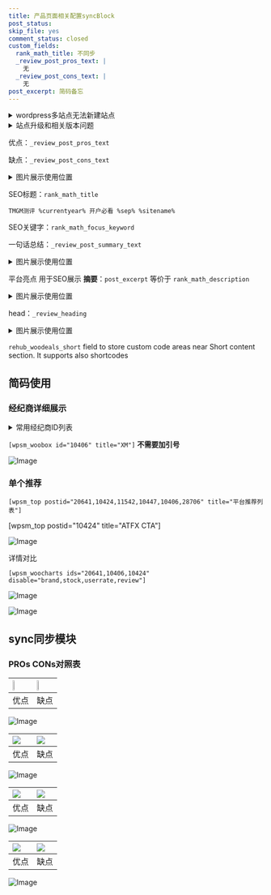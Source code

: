```yaml
---
title: 产品页面相关配置syncBlock
post_status: 
skip_file: yes
comment_status: closed
custom_fields:
  rank_math_title: 不同步
  _review_post_pros_text: |
    无
  _review_post_cons_text: |
    无
post_excerpt: 简码备忘
---
```

<details><summary>wordpress多站点无法新建站点</summary>

<li>和报错需要清理cookies一样的原因</li>
<li>wp-config.php里面<code>define( 'SUBDOMAIN_INSTALL', false );//子域名安装</code></li>
<li>新建子站点是用<code>define( 'SUBDOMAIN_INSTALL', true);//子域名安装</code> 完成以后，改成<code>false</code></li>
</details>

<details><summary>站点升级和相关版本问题</summary>

<p>wordpress：5.9.9
woocommerce：7.5.1
出现问题的地方：主题选项里面>><strong>Product layout >>compact style</strong></p>
<p>如何出现没有用过的字段 导致无法保存。先导出配置 然后进行修改，后面再次恢复即可。</p>
<p>出现部分字段无法显示时，需要返回默认布局后，对产品进行保存就好了。</p>
<p></p>
</details>

优点：`_review_post_pros_text`

缺点：`_review_post_cons_text`

<details><summary>图片展示使用位置</summary>

<img src="https://prod-files-secure.s3.us-west-2.amazonaws.com/39ed1227-6d7d-4570-be36-9ccd4a2c4241/f51d3d83-55d4-4bdf-9604-f37ec77ab556/Untitled.png?X-Amz-Algorithm=AWS4-HMAC-SHA256&X-Amz-Content-Sha256=UNSIGNED-PAYLOAD&X-Amz-Credential=ASIAZI2LB466TICSZA7M%2F20250729%2Fus-west-2%2Fs3%2Faws4_request&X-Amz-Date=20250729T165518Z&X-Amz-Expires=3600&X-Amz-Security-Token=IQoJb3JpZ2luX2VjEID%2F%2F%2F%2F%2F%2F%2F%2F%2F%2FwEaCXVzLXdlc3QtMiJIMEYCIQDS7kieG4hN6DWCSUAXEPoLCw2ulxloynSZ1D%2B5Cw8G5AIhAMPbKtYVQSjscQi2Pst8vPFqApnZiEb%2FZFL0mptqLFreKogECKn%2F%2F%2F%2F%2F%2F%2F%2F%2F%2FwEQABoMNjM3NDIzMTgzODA1Igwi0%2BG44FmWkg6Mxt4q3ANYOFgl9jdw8GuwoKw%2Bv0bdIToK6p6kvDgTZt2HWeOnyjRo43aFeXY9NrGDc5QQftQMpck6eQZD7FmjpPpNA5EhqH2QPsy%2Fok38tcDi%2BqPieqICuHsSH9EY%2BUXcpxxa7yeGroq9rQ%2FhwWPCJxEwm6D5plywUbvVikk8TsKJRn3MhZ4jYknspyViOiD23o96RRZ9QnnHISawDYy05wTpDW491gE9YaLLzYUdBWQCDasNI85FmsH1ZiRBHMex8b44JijcDBoobs5VeUv9CFQ0U5w7wxW6MeMJly8CpaxkcBq15ycQS8SeP3AwVTZ%2Fgb78VwM%2FgGzfZBSEtdk8DZaRRu%2FWLjMfkDEZojr9IexWqgtCRiVVeaOd0e82siIkS51ea6bRlOKEe0rT7pv%2BTrb42EFFnPebB2wtq%2Bs4VuXnoaXAhJFlHZTIxxORgCFAyAAW4H9v2xksmYA142DRsoxY0JnPu1XNc31FgXpxCYqq8kptQlHDT3B2g260h4dHAU%2FJjmlXL5BiEq5sMi9kzbYTppjayryd7gFU0OEC4MMDg7oZNDWHGD%2FLU40Eh1%2BRjbnG3DnffzmQBZ4G48ChH5h3Mt5wFQ%2BZ%2FZeLeC5ftxQITpgLdoITYO4V9Qj7fG5EszDg3KPEBjqkAasZkQ4Q%2FEa%2F4IkbmLaM1TPvHLH7ptcip9s%2BVd3K2NRucyifFEkSGNEswJ9XQBwfE9jFRS2PmfILY7N%2FwpKgV5xvGhFReg3qzFAxfK%2BR2BaLKEmDFd8DntxDNP1pPH%2BQILgHhU9nlylOh8b72fdrnnyS8ulU1q1Kbv%2F26VS2DD2Z9OzL4FnW8xOB9sRN6i55swbTARcNLOL0M%2B3zNt%2FQ7893SMg4&X-Amz-Signature=098db06eeaa293c584df5abe749d164bf14600692b3b196a0f24a1b5385dc64e&X-Amz-SignedHeaders=host&x-amz-checksum-mode=ENABLED&x-id=GetObject" alt="Image">
</details>

SEO标题：`rank_math_title`

`TMGM测评 %currentyear% 开户必看 %sep% %sitename%`

SEO关键字：`rank_math_focus_keyword`

一句话总结：`_review_post_summary_text`

<details><summary>图片展示使用位置</summary>

<img src="https://prod-files-secure.s3.us-west-2.amazonaws.com/39ed1227-6d7d-4570-be36-9ccd4a2c4241/4b96a922-296c-4f4e-8630-d1c870cbce01/Untitled.png?X-Amz-Algorithm=AWS4-HMAC-SHA256&X-Amz-Content-Sha256=UNSIGNED-PAYLOAD&X-Amz-Credential=ASIAZI2LB466SD7DRCUD%2F20250729%2Fus-west-2%2Fs3%2Faws4_request&X-Amz-Date=20250729T165518Z&X-Amz-Expires=3600&X-Amz-Security-Token=IQoJb3JpZ2luX2VjEID%2F%2F%2F%2F%2F%2F%2F%2F%2F%2FwEaCXVzLXdlc3QtMiJGMEQCIBCi7zByDoLxUEcp5%2BMAlOf48TjmBuMpG0qhH3SlK70QAiA%2BxmlazcgQBjmvK3jo5irYrTgROUMk7NFK6Hhern%2BZfSqIBAip%2F%2F%2F%2F%2F%2F%2F%2F%2F%2F8BEAAaDDYzNzQyMzE4MzgwNSIMH2vw0TD3UFCVAtVCKtwDf%2BEVACDUjUYB%2B1txgd0E5YoA7mW0qCTwnHU%2BL5ox35%2BrSwco2uBP%2F%2Fj7gFSWcOeOYDn3J7pHfZmvweyhL9iTIHTqm66iUT6uIsFPHFWiMjle14E3%2FIxKVc4fg%2FKLxumeVZNOh4HnN3jTid66LreJYYq7wh7bGhBBsIUN142bsI4wgQa6WNaqoVdtGgxRcZ7YAv0aG%2Fam0MVVHS5G3WvSlz5xWosYxV4UQ5tq0Ue0WFDJRFr6O%2FXBuPRXSXPKgMiLGTUmvYK9ZRr1ehVmCh3IlK0WeG2Ky5fm6NQv4343sL%2Fhvada%2B8rpMglSbmmu7jNu%2FuxLny9B4HJTe2ntbylzpPSKTl6E%2BAfmKyd2%2FRbF5o2t1o13wbiGCKdDWeZ8TkvZugjXSu5OMR8wlgwHIWxjGUTT3p6iyg6q%2B%2Bed4rs1xQPbH29vMSUQ2%2Fq3Fg0ewb86UVZVrvrj2PIMXIniCG%2FNcnIz0U8M5HibMgyW0jtQoo76fIrZRhe9g68N%2FEf%2B74azbBx%2B5IGAnIUiIKeJQc%2BHmTDKlJC26AYSzhRfm%2BwdPL%2FVvSArG5AsZZtqK%2BN2JwAZvFZDhsfQftx%2FsLzbHTDoeLK69EPgq7kmyTYwScrbXyJl2QTzCnp%2FLvX%2FAfYwnd6jxAY6pgEa2UDjUtN%2FIzIUmKNanug3ml6Wv6idmWMcD82UsbKbBDhIpaMVtL4LiJ8wST3ol%2FzPyZPVdRgG6hDgmx2TLIYgMRtL37ew4LT9%2F5Ky37ytgUtW1bP3n4%2FWtjRqiOLzx%2Fu%2FB7ZIOJk5FkfXEruxruWGZ3F8nE2b9OlT%2FulLNImMVRyn4WRALm%2ButYvDu5d7FpESky9gL2Bomwws7OPqRV91P%2F%2FdkQzk&X-Amz-Signature=2a9bb5d7c61f1d795838ad83060d38358f2123b323f945cf02d779fc85f2e9b2&X-Amz-SignedHeaders=host&x-amz-checksum-mode=ENABLED&x-id=GetObject" alt="Image">
</details>

平台亮点 用于SEO展示 **摘要**：`post_excerpt`  等价于 `rank_math_description`

<details><summary>图片展示使用位置</summary>

<img src="https://prod-files-secure.s3.us-west-2.amazonaws.com/39ed1227-6d7d-4570-be36-9ccd4a2c4241/1ee11f63-b60a-4dfe-a7a7-d58ff23b5d88/Untitled.png?X-Amz-Algorithm=AWS4-HMAC-SHA256&X-Amz-Content-Sha256=UNSIGNED-PAYLOAD&X-Amz-Credential=ASIAZI2LB466Y7ATEP7Y%2F20250729%2Fus-west-2%2Fs3%2Faws4_request&X-Amz-Date=20250729T165518Z&X-Amz-Expires=3600&X-Amz-Security-Token=IQoJb3JpZ2luX2VjEID%2F%2F%2F%2F%2F%2F%2F%2F%2F%2FwEaCXVzLXdlc3QtMiJHMEUCIBUoGPJ8x7rcR7jl3spmBYcx%2ByFEDRhQRC2XF%2B%2FzYssSAiEA3z1rWELS5Vwt7tp5CzrdHZpyDGKRzRWmwAWEhnZwpe8qiAQIqf%2F%2F%2F%2F%2F%2F%2F%2F%2F%2FARAAGgw2Mzc0MjMxODM4MDUiDAbG4GBbPWz9FJnRnSrcAybZHX6C4ah4gHb7Ozyd7FIL3sYU4WZg2VMcZEeADUhxL6celURfSQlFJchortp6p3vqL7IgA4oHqg%2FkzKsJtzrEcPDjUi114SMk9%2BhODHTeD7fP0JLNB0SvOCS%2BRrzLJeP%2BlxQhlLES2ad9I4kiWGFq%2F%2BToS4PmJLpHmsc0OBpxtFI3iCyHH5y32%2BlktFR7vUVz2DtsSRcuGml%2FQokVF97SFOgqkJbHnXRmDDsamH8A%2FrWZiymXJhJmc6qNEegOqRGSh6bss1AuD%2FGpjXIRMpwle6WCyw%2BShoXtIO1%2FGnkiO2wDFhSn1XEuKsqftSC9IFuh8cB5rQydkmWw5SZJ%2BLoDjEDy3nzlSh4V951zHxXWQQdAcO0h2CCrWq0VrkUqE33F1q7hmkPAxUebjtM4pPBjxEFVvY%2Bis9jsnLLR%2BbwxuMkNPsbvOuWdYxqiV%2F7MRJ5oq0u4jj12pWkyx%2BOkMJ%2F1SHRpVYcW968TTjMvmbQdZ9vg1lzkVy8eBl5tGazUs%2BI3tjwZnAHiJIezJ43H3vJDyYaRzI%2BtPB5kWaxTraAjGR5usbeE7jS9PQO2cBJh2t10%2FEkURap9LrZTRW%2FaifrrhrbKiJshmvtIt6m9WSikTyrhV23x1WigIygTMPrco8QGOqUB%2F7g%2BllkEQBSjj8DhrpEr37OQ2Sgk07Up4k22XYd391q%2FfTLSQbCo9QojZbFo%2BTXbP9KdGWl9EdbmPauB%2BDVYZHFBk1kNgj0k%2Bckt6tbMbcnXjIHE%2BwLLpRuY7IoEWVBA5iUF66Apq5ESGrXTSJSkBb6Q1zr6xOwW4ZCeTlW1symsaCsEWWAIRCjRU9KyRwFrOnPrmE0BbSlqiWQkENH0mgxmPrO2&X-Amz-Signature=9e1ccfa8218d5a16d362b743307f720c0b202a892af929153d9e4070efecb226&X-Amz-SignedHeaders=host&x-amz-checksum-mode=ENABLED&x-id=GetObject" alt="Image">
<img src="https://prod-files-secure.s3.us-west-2.amazonaws.com/39ed1227-6d7d-4570-be36-9ccd4a2c4241/ad4118b5-78d8-4fbe-801e-3b29b5d99c01/Untitled.png?X-Amz-Algorithm=AWS4-HMAC-SHA256&X-Amz-Content-Sha256=UNSIGNED-PAYLOAD&X-Amz-Credential=ASIAZI2LB466Y7ATEP7Y%2F20250729%2Fus-west-2%2Fs3%2Faws4_request&X-Amz-Date=20250729T165518Z&X-Amz-Expires=3600&X-Amz-Security-Token=IQoJb3JpZ2luX2VjEID%2F%2F%2F%2F%2F%2F%2F%2F%2F%2FwEaCXVzLXdlc3QtMiJHMEUCIBUoGPJ8x7rcR7jl3spmBYcx%2ByFEDRhQRC2XF%2B%2FzYssSAiEA3z1rWELS5Vwt7tp5CzrdHZpyDGKRzRWmwAWEhnZwpe8qiAQIqf%2F%2F%2F%2F%2F%2F%2F%2F%2F%2FARAAGgw2Mzc0MjMxODM4MDUiDAbG4GBbPWz9FJnRnSrcAybZHX6C4ah4gHb7Ozyd7FIL3sYU4WZg2VMcZEeADUhxL6celURfSQlFJchortp6p3vqL7IgA4oHqg%2FkzKsJtzrEcPDjUi114SMk9%2BhODHTeD7fP0JLNB0SvOCS%2BRrzLJeP%2BlxQhlLES2ad9I4kiWGFq%2F%2BToS4PmJLpHmsc0OBpxtFI3iCyHH5y32%2BlktFR7vUVz2DtsSRcuGml%2FQokVF97SFOgqkJbHnXRmDDsamH8A%2FrWZiymXJhJmc6qNEegOqRGSh6bss1AuD%2FGpjXIRMpwle6WCyw%2BShoXtIO1%2FGnkiO2wDFhSn1XEuKsqftSC9IFuh8cB5rQydkmWw5SZJ%2BLoDjEDy3nzlSh4V951zHxXWQQdAcO0h2CCrWq0VrkUqE33F1q7hmkPAxUebjtM4pPBjxEFVvY%2Bis9jsnLLR%2BbwxuMkNPsbvOuWdYxqiV%2F7MRJ5oq0u4jj12pWkyx%2BOkMJ%2F1SHRpVYcW968TTjMvmbQdZ9vg1lzkVy8eBl5tGazUs%2BI3tjwZnAHiJIezJ43H3vJDyYaRzI%2BtPB5kWaxTraAjGR5usbeE7jS9PQO2cBJh2t10%2FEkURap9LrZTRW%2FaifrrhrbKiJshmvtIt6m9WSikTyrhV23x1WigIygTMPrco8QGOqUB%2F7g%2BllkEQBSjj8DhrpEr37OQ2Sgk07Up4k22XYd391q%2FfTLSQbCo9QojZbFo%2BTXbP9KdGWl9EdbmPauB%2BDVYZHFBk1kNgj0k%2Bckt6tbMbcnXjIHE%2BwLLpRuY7IoEWVBA5iUF66Apq5ESGrXTSJSkBb6Q1zr6xOwW4ZCeTlW1symsaCsEWWAIRCjRU9KyRwFrOnPrmE0BbSlqiWQkENH0mgxmPrO2&X-Amz-Signature=06142c02d2cfde2dce7721ba4c48e1dff31cc4692addfc09bf19e8c621326856&X-Amz-SignedHeaders=host&x-amz-checksum-mode=ENABLED&x-id=GetObject" alt="Image">
<img src="https://prod-files-secure.s3.us-west-2.amazonaws.com/39ed1227-6d7d-4570-be36-9ccd4a2c4241/a38cf7c9-a79c-4b64-9e94-13589fe0758b/Untitled.png?X-Amz-Algorithm=AWS4-HMAC-SHA256&X-Amz-Content-Sha256=UNSIGNED-PAYLOAD&X-Amz-Credential=ASIAZI2LB466Y7ATEP7Y%2F20250729%2Fus-west-2%2Fs3%2Faws4_request&X-Amz-Date=20250729T165518Z&X-Amz-Expires=3600&X-Amz-Security-Token=IQoJb3JpZ2luX2VjEID%2F%2F%2F%2F%2F%2F%2F%2F%2F%2FwEaCXVzLXdlc3QtMiJHMEUCIBUoGPJ8x7rcR7jl3spmBYcx%2ByFEDRhQRC2XF%2B%2FzYssSAiEA3z1rWELS5Vwt7tp5CzrdHZpyDGKRzRWmwAWEhnZwpe8qiAQIqf%2F%2F%2F%2F%2F%2F%2F%2F%2F%2FARAAGgw2Mzc0MjMxODM4MDUiDAbG4GBbPWz9FJnRnSrcAybZHX6C4ah4gHb7Ozyd7FIL3sYU4WZg2VMcZEeADUhxL6celURfSQlFJchortp6p3vqL7IgA4oHqg%2FkzKsJtzrEcPDjUi114SMk9%2BhODHTeD7fP0JLNB0SvOCS%2BRrzLJeP%2BlxQhlLES2ad9I4kiWGFq%2F%2BToS4PmJLpHmsc0OBpxtFI3iCyHH5y32%2BlktFR7vUVz2DtsSRcuGml%2FQokVF97SFOgqkJbHnXRmDDsamH8A%2FrWZiymXJhJmc6qNEegOqRGSh6bss1AuD%2FGpjXIRMpwle6WCyw%2BShoXtIO1%2FGnkiO2wDFhSn1XEuKsqftSC9IFuh8cB5rQydkmWw5SZJ%2BLoDjEDy3nzlSh4V951zHxXWQQdAcO0h2CCrWq0VrkUqE33F1q7hmkPAxUebjtM4pPBjxEFVvY%2Bis9jsnLLR%2BbwxuMkNPsbvOuWdYxqiV%2F7MRJ5oq0u4jj12pWkyx%2BOkMJ%2F1SHRpVYcW968TTjMvmbQdZ9vg1lzkVy8eBl5tGazUs%2BI3tjwZnAHiJIezJ43H3vJDyYaRzI%2BtPB5kWaxTraAjGR5usbeE7jS9PQO2cBJh2t10%2FEkURap9LrZTRW%2FaifrrhrbKiJshmvtIt6m9WSikTyrhV23x1WigIygTMPrco8QGOqUB%2F7g%2BllkEQBSjj8DhrpEr37OQ2Sgk07Up4k22XYd391q%2FfTLSQbCo9QojZbFo%2BTXbP9KdGWl9EdbmPauB%2BDVYZHFBk1kNgj0k%2Bckt6tbMbcnXjIHE%2BwLLpRuY7IoEWVBA5iUF66Apq5ESGrXTSJSkBb6Q1zr6xOwW4ZCeTlW1symsaCsEWWAIRCjRU9KyRwFrOnPrmE0BbSlqiWQkENH0mgxmPrO2&X-Amz-Signature=9c484a7f7bde3215938540c91d14762af93163aef0f3479ac2063af43b052717&X-Amz-SignedHeaders=host&x-amz-checksum-mode=ENABLED&x-id=GetObject" alt="Image">
<img src="https://prod-files-secure.s3.us-west-2.amazonaws.com/39ed1227-6d7d-4570-be36-9ccd4a2c4241/7da6fc1e-d2ac-42ae-8c75-cb5749aa18f6/Untitled.png?X-Amz-Algorithm=AWS4-HMAC-SHA256&X-Amz-Content-Sha256=UNSIGNED-PAYLOAD&X-Amz-Credential=ASIAZI2LB466Y7ATEP7Y%2F20250729%2Fus-west-2%2Fs3%2Faws4_request&X-Amz-Date=20250729T165518Z&X-Amz-Expires=3600&X-Amz-Security-Token=IQoJb3JpZ2luX2VjEID%2F%2F%2F%2F%2F%2F%2F%2F%2F%2FwEaCXVzLXdlc3QtMiJHMEUCIBUoGPJ8x7rcR7jl3spmBYcx%2ByFEDRhQRC2XF%2B%2FzYssSAiEA3z1rWELS5Vwt7tp5CzrdHZpyDGKRzRWmwAWEhnZwpe8qiAQIqf%2F%2F%2F%2F%2F%2F%2F%2F%2F%2FARAAGgw2Mzc0MjMxODM4MDUiDAbG4GBbPWz9FJnRnSrcAybZHX6C4ah4gHb7Ozyd7FIL3sYU4WZg2VMcZEeADUhxL6celURfSQlFJchortp6p3vqL7IgA4oHqg%2FkzKsJtzrEcPDjUi114SMk9%2BhODHTeD7fP0JLNB0SvOCS%2BRrzLJeP%2BlxQhlLES2ad9I4kiWGFq%2F%2BToS4PmJLpHmsc0OBpxtFI3iCyHH5y32%2BlktFR7vUVz2DtsSRcuGml%2FQokVF97SFOgqkJbHnXRmDDsamH8A%2FrWZiymXJhJmc6qNEegOqRGSh6bss1AuD%2FGpjXIRMpwle6WCyw%2BShoXtIO1%2FGnkiO2wDFhSn1XEuKsqftSC9IFuh8cB5rQydkmWw5SZJ%2BLoDjEDy3nzlSh4V951zHxXWQQdAcO0h2CCrWq0VrkUqE33F1q7hmkPAxUebjtM4pPBjxEFVvY%2Bis9jsnLLR%2BbwxuMkNPsbvOuWdYxqiV%2F7MRJ5oq0u4jj12pWkyx%2BOkMJ%2F1SHRpVYcW968TTjMvmbQdZ9vg1lzkVy8eBl5tGazUs%2BI3tjwZnAHiJIezJ43H3vJDyYaRzI%2BtPB5kWaxTraAjGR5usbeE7jS9PQO2cBJh2t10%2FEkURap9LrZTRW%2FaifrrhrbKiJshmvtIt6m9WSikTyrhV23x1WigIygTMPrco8QGOqUB%2F7g%2BllkEQBSjj8DhrpEr37OQ2Sgk07Up4k22XYd391q%2FfTLSQbCo9QojZbFo%2BTXbP9KdGWl9EdbmPauB%2BDVYZHFBk1kNgj0k%2Bckt6tbMbcnXjIHE%2BwLLpRuY7IoEWVBA5iUF66Apq5ESGrXTSJSkBb6Q1zr6xOwW4ZCeTlW1symsaCsEWWAIRCjRU9KyRwFrOnPrmE0BbSlqiWQkENH0mgxmPrO2&X-Amz-Signature=3efa4fe0d26d9184c72400bb81bce6351f086a82d8f71803aae318ab896c3510&X-Amz-SignedHeaders=host&x-amz-checksum-mode=ENABLED&x-id=GetObject" alt="Image">
<img src="https://prod-files-secure.s3.us-west-2.amazonaws.com/39ed1227-6d7d-4570-be36-9ccd4a2c4241/7e97f40a-eaee-47f5-b2f9-475f96808fa7/Untitled.png?X-Amz-Algorithm=AWS4-HMAC-SHA256&X-Amz-Content-Sha256=UNSIGNED-PAYLOAD&X-Amz-Credential=ASIAZI2LB466Y7ATEP7Y%2F20250729%2Fus-west-2%2Fs3%2Faws4_request&X-Amz-Date=20250729T165518Z&X-Amz-Expires=3600&X-Amz-Security-Token=IQoJb3JpZ2luX2VjEID%2F%2F%2F%2F%2F%2F%2F%2F%2F%2FwEaCXVzLXdlc3QtMiJHMEUCIBUoGPJ8x7rcR7jl3spmBYcx%2ByFEDRhQRC2XF%2B%2FzYssSAiEA3z1rWELS5Vwt7tp5CzrdHZpyDGKRzRWmwAWEhnZwpe8qiAQIqf%2F%2F%2F%2F%2F%2F%2F%2F%2F%2FARAAGgw2Mzc0MjMxODM4MDUiDAbG4GBbPWz9FJnRnSrcAybZHX6C4ah4gHb7Ozyd7FIL3sYU4WZg2VMcZEeADUhxL6celURfSQlFJchortp6p3vqL7IgA4oHqg%2FkzKsJtzrEcPDjUi114SMk9%2BhODHTeD7fP0JLNB0SvOCS%2BRrzLJeP%2BlxQhlLES2ad9I4kiWGFq%2F%2BToS4PmJLpHmsc0OBpxtFI3iCyHH5y32%2BlktFR7vUVz2DtsSRcuGml%2FQokVF97SFOgqkJbHnXRmDDsamH8A%2FrWZiymXJhJmc6qNEegOqRGSh6bss1AuD%2FGpjXIRMpwle6WCyw%2BShoXtIO1%2FGnkiO2wDFhSn1XEuKsqftSC9IFuh8cB5rQydkmWw5SZJ%2BLoDjEDy3nzlSh4V951zHxXWQQdAcO0h2CCrWq0VrkUqE33F1q7hmkPAxUebjtM4pPBjxEFVvY%2Bis9jsnLLR%2BbwxuMkNPsbvOuWdYxqiV%2F7MRJ5oq0u4jj12pWkyx%2BOkMJ%2F1SHRpVYcW968TTjMvmbQdZ9vg1lzkVy8eBl5tGazUs%2BI3tjwZnAHiJIezJ43H3vJDyYaRzI%2BtPB5kWaxTraAjGR5usbeE7jS9PQO2cBJh2t10%2FEkURap9LrZTRW%2FaifrrhrbKiJshmvtIt6m9WSikTyrhV23x1WigIygTMPrco8QGOqUB%2F7g%2BllkEQBSjj8DhrpEr37OQ2Sgk07Up4k22XYd391q%2FfTLSQbCo9QojZbFo%2BTXbP9KdGWl9EdbmPauB%2BDVYZHFBk1kNgj0k%2Bckt6tbMbcnXjIHE%2BwLLpRuY7IoEWVBA5iUF66Apq5ESGrXTSJSkBb6Q1zr6xOwW4ZCeTlW1symsaCsEWWAIRCjRU9KyRwFrOnPrmE0BbSlqiWQkENH0mgxmPrO2&X-Amz-Signature=2308e2e84f19994b1bd2e75997068b0d66b7e938092e502104903edb444e99c5&X-Amz-SignedHeaders=host&x-amz-checksum-mode=ENABLED&x-id=GetObject" alt="Image">
</details>

head：`_review_heading`

<details><summary>图片展示使用位置</summary>

<img src="https://prod-files-secure.s3.us-west-2.amazonaws.com/39ed1227-6d7d-4570-be36-9ccd4a2c4241/3a4650ad-9887-415c-889a-edd51fa54f27/Untitled.png?X-Amz-Algorithm=AWS4-HMAC-SHA256&X-Amz-Content-Sha256=UNSIGNED-PAYLOAD&X-Amz-Credential=ASIAZI2LB466RK43EK5R%2F20250729%2Fus-west-2%2Fs3%2Faws4_request&X-Amz-Date=20250729T165519Z&X-Amz-Expires=3600&X-Amz-Security-Token=IQoJb3JpZ2luX2VjEID%2F%2F%2F%2F%2F%2F%2F%2F%2F%2FwEaCXVzLXdlc3QtMiJHMEUCIQDkUkawKjFTWdmAswO3Weum47I4nbDrYRmWuH0jEeSb2gIgZwijOAlW3aLWQFjDvTASb6h%2FaDBvXlCBKjYZrpyBBswqiAQIqf%2F%2F%2F%2F%2F%2F%2F%2F%2F%2FARAAGgw2Mzc0MjMxODM4MDUiDKro5FJxjZN%2FlkdS4ircAyO7%2BXuqMHkjHpP4w2V3tiSkR%2FNndKjCGBFcq6UN%2BvB58diL0IQJF3zhXyIS46KA10VX9t9FKcpKHOOEVbufVAs%2B8iCg3Dcvvar8ezV2eErv1dw55WPCcMsCXHrt2qudYPzIuJesyqj7Wa6hC7DMdRq4A%2BWhW%2B7jMrGjoYUVW3wXaZUo%2Fqc2EL5nKRtePJH1U77T2zUqBDjl2hdKHmE7TG7VBo%2BuEYEPoZNxblnsJj34NiuJBuZtNtsAvJqZMwHFhXs0q54gfIjoV3glDSOoo02qOYLfqQ86T6h4DTzeXOB9jvMYR9HgqpGwshV3gqg27LD4%2BmRY4rHQOjpeHA4qcQKgVoMNHlr4TfSHqJlfnmMQlySuesNsyjAeCp0jCU8JIpftce9nbXwDIQ7OeWRwJa4mrDWqNBJQLlQ8akvO3TMufvxPnn0v5%2FnIQiUnrrOO3QjR7WxkhCWCCGAO%2B9vNIPz6yv%2FF%2F2oCg0AoFYeBY3aBC1FPBP8l19vt46IOwszp7akXm%2Fh%2F62NceAQ5l9HzLis%2FBy%2Fla%2Fxb7Fzpg6Rl3%2B4ZI4uD87r%2F6hkK6vutx8rqbPLjpUGJfFJFP9xG3NDMLAOFu7Tp%2F1el1GqH9tk8rOJUAxcJBYSmQqkB4iTFMIHeo8QGOqUB%2BBj6CyHAVI3Zl%2F6r%2FyqDxU2USgDF%2FB4oeI%2BXhsSMTnvYV%2FS1VBYG95mFHVvclZaiB3%2FOY6wq0d%2BbnkvP51EONF4zPmbArqHMKJlZVi8eMVpfBIzobzN1KoGKB9b8a5aBkixcL4UbJoZNp%2BsAhH%2Fl%2FfPJnvmGB1wkzVVuaz5BX2EdVwgzB9KA1mdQqhPFmqACwPR30PWOKcYTcvQ%2FsCDtd5FjbRN%2F&X-Amz-Signature=fcf142ca0411d03fb1e645010fb7f9a485bd8f0a066a14b5c39c9aead84f0fa2&X-Amz-SignedHeaders=host&x-amz-checksum-mode=ENABLED&x-id=GetObject" alt="Image">
</details>

`rehub_woodeals_short`	field to store custom code areas near Short content section. It supports also shortcodes



## 简码使用

### 经纪商详细展示

<details><summary>常用经纪商ID列表</summary>

<pre><code class="php">嘉盛 ===> 20641  [wpsm_woobox id="20641" title="嘉盛"]
易信easymarkets ===> 11542  [wpsm_woobox id="11542" title="易信easymarkets"]
ATFX外汇 ===> 10424  [wpsm_woobox id="10424" title="ATFX"]
XM ===> 10406  [wpsm_woobox id="10406" title="XM"]
TMGM ===> 29622  [wpsm_woobox id="29622" title="TMGM"]
HYCM ===> 10447  [wpsm_woobox id="10447" title="HYCM"]
fpmarkets澳福外汇 ===> 20639  [wpsm_woobox id="20639" title="fpmarkets澳福外汇"]</code></pre>
</details>

`[wpsm_woobox id="10406" title="XM"]` **不需要加引号**

![Image](https://prod-files-secure.s3.us-west-2.amazonaws.com/39ed1227-6d7d-4570-be36-9ccd4a2c4241/4f898f9d-0fa7-4e43-acd3-ac6bc7be575a/Untitled.png?X-Amz-Algorithm=AWS4-HMAC-SHA256&X-Amz-Content-Sha256=UNSIGNED-PAYLOAD&X-Amz-Credential=ASIAZI2LB466VNVWPUBE%2F20250729%2Fus-west-2%2Fs3%2Faws4_request&X-Amz-Date=20250729T165516Z&X-Amz-Expires=3600&X-Amz-Security-Token=IQoJb3JpZ2luX2VjEID%2F%2F%2F%2F%2F%2F%2F%2F%2F%2FwEaCXVzLXdlc3QtMiJIMEYCIQCAU0Pk5fHdDcAhss%2FMwhFiI%2BJDppCmGvil%2F5AsrJkMRAIhAOVQyB19VmYUEhK36dB%2FF3YpZlvQEOw63XGH6yLCkUHxKogECKn%2F%2F%2F%2F%2F%2F%2F%2F%2F%2FwEQABoMNjM3NDIzMTgzODA1IgylapjQHHa%2B9Kd0IsEq3AOrc1%2BFH6Oix0R6FIfQsTOy7DqRRDHySNCS0NUR84jCOPNu7azyT5QbTMIW4iZDTpjJB0QtPt2C8aiX3chO%2Fno2sdGjWJgX%2BfztJMvZQGqvnnEUf6vRstQ6%2FsZWUo%2FSMhbFZbDu47LnRKB8n%2BuvbtTpeiTld0Osb40ULG1egU1bMzhwerI4enjIaJYB0oYDLvx2PrMAqIyGbzfiDeJVzbRjbYu9xHEWH%2FfU2TuykJULGffh0%2Fusr%2BHNVl3CIvxzTrQiJ7guuyVIB%2B%2BTBshvjVnMv1wILy6gdoqKKAgtLls%2B7HwRsOKBLA2%2FmdK%2B4nAgjWlqwu7bimtYZeVCNibjCNGS%2FlMUjqOlnB5QBgnmQdGApflOk4fnouQ%2BdFfefVJmmu%2BjSfIH08yXjxVHvi6NsyRYSWJlPurs5prVCsO%2F3IIWQOJaK4Tt5t7dO34n4OXX1O5vlVrtzZaWb1g0tcp6dp7Iy2iqY921q17v78k9FMYT8J%2B1TySRk47qPh4spuvAN9sJh2XMWMTkvZzpWHTkPbKjZZvrnGGZker9j%2F7qB6o73b9AZN%2FIx40X2iIlkAXnYR%2BSv9nTNwK%2Bx2NxTKAov3I6SjulKfT791yoAVvMDfRYRdavHC14%2Bmy770Sl6TDS3aPEBjqkAVYBv9s%2F7m9f%2B16rA1lqUUdzwIIpdwBsp27Fy0LWUZt2YBDS3oOLZNWQbrL3KEjgKtKMZ74ewID1%2BQL%2F4RiKbltmZuVEUT7fhmvW5L1LDA5j9qZ8N%2Bf0YdKmOygk5FFzcMo5aU4JSdHm3LF%2FuraibWvMkH5zDpzLHHkhX9FgIQy2XK0WB3Xt%2B19IPEhVXB11rN0RZAFAM%2FLSiV1mlBBKhBISnTH6&X-Amz-Signature=297e34f3a3eabcf1262442df1054f125dbd55b6de3c6480262b9c426da6415d8&X-Amz-SignedHeaders=host&x-amz-checksum-mode=ENABLED&x-id=GetObject)

### 单个推荐
`[wpsm_top postid="20641,10424,11542,10447,10406,28706" title="平台推荐列表"]`

[wpsm_top postid="10424" title="ATFX CTA"]

![Image](https://prod-files-secure.s3.us-west-2.amazonaws.com/39ed1227-6d7d-4570-be36-9ccd4a2c4241/5ac620dc-51a8-48b6-b55d-91f47299193c/Untitled.png?X-Amz-Algorithm=AWS4-HMAC-SHA256&X-Amz-Content-Sha256=UNSIGNED-PAYLOAD&X-Amz-Credential=ASIAZI2LB466VNVWPUBE%2F20250729%2Fus-west-2%2Fs3%2Faws4_request&X-Amz-Date=20250729T165516Z&X-Amz-Expires=3600&X-Amz-Security-Token=IQoJb3JpZ2luX2VjEID%2F%2F%2F%2F%2F%2F%2F%2F%2F%2FwEaCXVzLXdlc3QtMiJIMEYCIQCAU0Pk5fHdDcAhss%2FMwhFiI%2BJDppCmGvil%2F5AsrJkMRAIhAOVQyB19VmYUEhK36dB%2FF3YpZlvQEOw63XGH6yLCkUHxKogECKn%2F%2F%2F%2F%2F%2F%2F%2F%2F%2FwEQABoMNjM3NDIzMTgzODA1IgylapjQHHa%2B9Kd0IsEq3AOrc1%2BFH6Oix0R6FIfQsTOy7DqRRDHySNCS0NUR84jCOPNu7azyT5QbTMIW4iZDTpjJB0QtPt2C8aiX3chO%2Fno2sdGjWJgX%2BfztJMvZQGqvnnEUf6vRstQ6%2FsZWUo%2FSMhbFZbDu47LnRKB8n%2BuvbtTpeiTld0Osb40ULG1egU1bMzhwerI4enjIaJYB0oYDLvx2PrMAqIyGbzfiDeJVzbRjbYu9xHEWH%2FfU2TuykJULGffh0%2Fusr%2BHNVl3CIvxzTrQiJ7guuyVIB%2B%2BTBshvjVnMv1wILy6gdoqKKAgtLls%2B7HwRsOKBLA2%2FmdK%2B4nAgjWlqwu7bimtYZeVCNibjCNGS%2FlMUjqOlnB5QBgnmQdGApflOk4fnouQ%2BdFfefVJmmu%2BjSfIH08yXjxVHvi6NsyRYSWJlPurs5prVCsO%2F3IIWQOJaK4Tt5t7dO34n4OXX1O5vlVrtzZaWb1g0tcp6dp7Iy2iqY921q17v78k9FMYT8J%2B1TySRk47qPh4spuvAN9sJh2XMWMTkvZzpWHTkPbKjZZvrnGGZker9j%2F7qB6o73b9AZN%2FIx40X2iIlkAXnYR%2BSv9nTNwK%2Bx2NxTKAov3I6SjulKfT791yoAVvMDfRYRdavHC14%2Bmy770Sl6TDS3aPEBjqkAVYBv9s%2F7m9f%2B16rA1lqUUdzwIIpdwBsp27Fy0LWUZt2YBDS3oOLZNWQbrL3KEjgKtKMZ74ewID1%2BQL%2F4RiKbltmZuVEUT7fhmvW5L1LDA5j9qZ8N%2Bf0YdKmOygk5FFzcMo5aU4JSdHm3LF%2FuraibWvMkH5zDpzLHHkhX9FgIQy2XK0WB3Xt%2B19IPEhVXB11rN0RZAFAM%2FLSiV1mlBBKhBISnTH6&X-Amz-Signature=067255cc1b05da847036ffb4e80e0ec8a4d78bd43975be62fe70c60c30af2f52&X-Amz-SignedHeaders=host&x-amz-checksum-mode=ENABLED&x-id=GetObject)

详情对比

`[wpsm_woocharts ids="20641,10406,10424" disable="brand,stock,userrate,review"]`

![Image](https://prod-files-secure.s3.us-west-2.amazonaws.com/39ed1227-6d7d-4570-be36-9ccd4a2c4241/bf3ba45f-b9f3-4295-8aef-b4a495fd25f4/Untitled.png?X-Amz-Algorithm=AWS4-HMAC-SHA256&X-Amz-Content-Sha256=UNSIGNED-PAYLOAD&X-Amz-Credential=ASIAZI2LB466VNVWPUBE%2F20250729%2Fus-west-2%2Fs3%2Faws4_request&X-Amz-Date=20250729T165516Z&X-Amz-Expires=3600&X-Amz-Security-Token=IQoJb3JpZ2luX2VjEID%2F%2F%2F%2F%2F%2F%2F%2F%2F%2FwEaCXVzLXdlc3QtMiJIMEYCIQCAU0Pk5fHdDcAhss%2FMwhFiI%2BJDppCmGvil%2F5AsrJkMRAIhAOVQyB19VmYUEhK36dB%2FF3YpZlvQEOw63XGH6yLCkUHxKogECKn%2F%2F%2F%2F%2F%2F%2F%2F%2F%2FwEQABoMNjM3NDIzMTgzODA1IgylapjQHHa%2B9Kd0IsEq3AOrc1%2BFH6Oix0R6FIfQsTOy7DqRRDHySNCS0NUR84jCOPNu7azyT5QbTMIW4iZDTpjJB0QtPt2C8aiX3chO%2Fno2sdGjWJgX%2BfztJMvZQGqvnnEUf6vRstQ6%2FsZWUo%2FSMhbFZbDu47LnRKB8n%2BuvbtTpeiTld0Osb40ULG1egU1bMzhwerI4enjIaJYB0oYDLvx2PrMAqIyGbzfiDeJVzbRjbYu9xHEWH%2FfU2TuykJULGffh0%2Fusr%2BHNVl3CIvxzTrQiJ7guuyVIB%2B%2BTBshvjVnMv1wILy6gdoqKKAgtLls%2B7HwRsOKBLA2%2FmdK%2B4nAgjWlqwu7bimtYZeVCNibjCNGS%2FlMUjqOlnB5QBgnmQdGApflOk4fnouQ%2BdFfefVJmmu%2BjSfIH08yXjxVHvi6NsyRYSWJlPurs5prVCsO%2F3IIWQOJaK4Tt5t7dO34n4OXX1O5vlVrtzZaWb1g0tcp6dp7Iy2iqY921q17v78k9FMYT8J%2B1TySRk47qPh4spuvAN9sJh2XMWMTkvZzpWHTkPbKjZZvrnGGZker9j%2F7qB6o73b9AZN%2FIx40X2iIlkAXnYR%2BSv9nTNwK%2Bx2NxTKAov3I6SjulKfT791yoAVvMDfRYRdavHC14%2Bmy770Sl6TDS3aPEBjqkAVYBv9s%2F7m9f%2B16rA1lqUUdzwIIpdwBsp27Fy0LWUZt2YBDS3oOLZNWQbrL3KEjgKtKMZ74ewID1%2BQL%2F4RiKbltmZuVEUT7fhmvW5L1LDA5j9qZ8N%2Bf0YdKmOygk5FFzcMo5aU4JSdHm3LF%2FuraibWvMkH5zDpzLHHkhX9FgIQy2XK0WB3Xt%2B19IPEhVXB11rN0RZAFAM%2FLSiV1mlBBKhBISnTH6&X-Amz-Signature=7d4cfd4b3527c78332ee03609aeeb42ec5861b4ef81db8e76021ff85b04d947b&X-Amz-SignedHeaders=host&x-amz-checksum-mode=ENABLED&x-id=GetObject)

![Image](https://prod-files-secure.s3.us-west-2.amazonaws.com/39ed1227-6d7d-4570-be36-9ccd4a2c4241/30bc56ef-f383-4b48-9768-2ebc9e436ec0/Untitled.png?X-Amz-Algorithm=AWS4-HMAC-SHA256&X-Amz-Content-Sha256=UNSIGNED-PAYLOAD&X-Amz-Credential=ASIAZI2LB466VNVWPUBE%2F20250729%2Fus-west-2%2Fs3%2Faws4_request&X-Amz-Date=20250729T165516Z&X-Amz-Expires=3600&X-Amz-Security-Token=IQoJb3JpZ2luX2VjEID%2F%2F%2F%2F%2F%2F%2F%2F%2F%2FwEaCXVzLXdlc3QtMiJIMEYCIQCAU0Pk5fHdDcAhss%2FMwhFiI%2BJDppCmGvil%2F5AsrJkMRAIhAOVQyB19VmYUEhK36dB%2FF3YpZlvQEOw63XGH6yLCkUHxKogECKn%2F%2F%2F%2F%2F%2F%2F%2F%2F%2FwEQABoMNjM3NDIzMTgzODA1IgylapjQHHa%2B9Kd0IsEq3AOrc1%2BFH6Oix0R6FIfQsTOy7DqRRDHySNCS0NUR84jCOPNu7azyT5QbTMIW4iZDTpjJB0QtPt2C8aiX3chO%2Fno2sdGjWJgX%2BfztJMvZQGqvnnEUf6vRstQ6%2FsZWUo%2FSMhbFZbDu47LnRKB8n%2BuvbtTpeiTld0Osb40ULG1egU1bMzhwerI4enjIaJYB0oYDLvx2PrMAqIyGbzfiDeJVzbRjbYu9xHEWH%2FfU2TuykJULGffh0%2Fusr%2BHNVl3CIvxzTrQiJ7guuyVIB%2B%2BTBshvjVnMv1wILy6gdoqKKAgtLls%2B7HwRsOKBLA2%2FmdK%2B4nAgjWlqwu7bimtYZeVCNibjCNGS%2FlMUjqOlnB5QBgnmQdGApflOk4fnouQ%2BdFfefVJmmu%2BjSfIH08yXjxVHvi6NsyRYSWJlPurs5prVCsO%2F3IIWQOJaK4Tt5t7dO34n4OXX1O5vlVrtzZaWb1g0tcp6dp7Iy2iqY921q17v78k9FMYT8J%2B1TySRk47qPh4spuvAN9sJh2XMWMTkvZzpWHTkPbKjZZvrnGGZker9j%2F7qB6o73b9AZN%2FIx40X2iIlkAXnYR%2BSv9nTNwK%2Bx2NxTKAov3I6SjulKfT791yoAVvMDfRYRdavHC14%2Bmy770Sl6TDS3aPEBjqkAVYBv9s%2F7m9f%2B16rA1lqUUdzwIIpdwBsp27Fy0LWUZt2YBDS3oOLZNWQbrL3KEjgKtKMZ74ewID1%2BQL%2F4RiKbltmZuVEUT7fhmvW5L1LDA5j9qZ8N%2Bf0YdKmOygk5FFzcMo5aU4JSdHm3LF%2FuraibWvMkH5zDpzLHHkhX9FgIQy2XK0WB3Xt%2B19IPEhVXB11rN0RZAFAM%2FLSiV1mlBBKhBISnTH6&X-Amz-Signature=0a89f3bcac9be8d46b278fdc631299c170d4805ba76c6431d9798e0e41618f6f&X-Amz-SignedHeaders=host&x-amz-checksum-mode=ENABLED&x-id=GetObject)

## sync同步模块

### PROs CONs对照表

| <img src="https://cdn.ifttt.fun/gh/jarlin8/OSS@main/icons/customize/pros.svg" height="auto" width="37.3%"> | <img src="https://cdn.ifttt.fun/gh/jarlin8/OSS@main/icons/customize/cons.svg" height="auto" width="28.8%"> |
| :--- | :--- |
| 优点 | 缺点 |

![Image](https://prod-files-secure.s3.us-west-2.amazonaws.com/39ed1227-6d7d-4570-be36-9ccd4a2c4241/8742b755-dfb5-4004-9a5f-d6e561664bd8/Untitled.png?X-Amz-Algorithm=AWS4-HMAC-SHA256&X-Amz-Content-Sha256=UNSIGNED-PAYLOAD&X-Amz-Credential=ASIAZI2LB466VNVWPUBE%2F20250729%2Fus-west-2%2Fs3%2Faws4_request&X-Amz-Date=20250729T165516Z&X-Amz-Expires=3600&X-Amz-Security-Token=IQoJb3JpZ2luX2VjEID%2F%2F%2F%2F%2F%2F%2F%2F%2F%2FwEaCXVzLXdlc3QtMiJIMEYCIQCAU0Pk5fHdDcAhss%2FMwhFiI%2BJDppCmGvil%2F5AsrJkMRAIhAOVQyB19VmYUEhK36dB%2FF3YpZlvQEOw63XGH6yLCkUHxKogECKn%2F%2F%2F%2F%2F%2F%2F%2F%2F%2FwEQABoMNjM3NDIzMTgzODA1IgylapjQHHa%2B9Kd0IsEq3AOrc1%2BFH6Oix0R6FIfQsTOy7DqRRDHySNCS0NUR84jCOPNu7azyT5QbTMIW4iZDTpjJB0QtPt2C8aiX3chO%2Fno2sdGjWJgX%2BfztJMvZQGqvnnEUf6vRstQ6%2FsZWUo%2FSMhbFZbDu47LnRKB8n%2BuvbtTpeiTld0Osb40ULG1egU1bMzhwerI4enjIaJYB0oYDLvx2PrMAqIyGbzfiDeJVzbRjbYu9xHEWH%2FfU2TuykJULGffh0%2Fusr%2BHNVl3CIvxzTrQiJ7guuyVIB%2B%2BTBshvjVnMv1wILy6gdoqKKAgtLls%2B7HwRsOKBLA2%2FmdK%2B4nAgjWlqwu7bimtYZeVCNibjCNGS%2FlMUjqOlnB5QBgnmQdGApflOk4fnouQ%2BdFfefVJmmu%2BjSfIH08yXjxVHvi6NsyRYSWJlPurs5prVCsO%2F3IIWQOJaK4Tt5t7dO34n4OXX1O5vlVrtzZaWb1g0tcp6dp7Iy2iqY921q17v78k9FMYT8J%2B1TySRk47qPh4spuvAN9sJh2XMWMTkvZzpWHTkPbKjZZvrnGGZker9j%2F7qB6o73b9AZN%2FIx40X2iIlkAXnYR%2BSv9nTNwK%2Bx2NxTKAov3I6SjulKfT791yoAVvMDfRYRdavHC14%2Bmy770Sl6TDS3aPEBjqkAVYBv9s%2F7m9f%2B16rA1lqUUdzwIIpdwBsp27Fy0LWUZt2YBDS3oOLZNWQbrL3KEjgKtKMZ74ewID1%2BQL%2F4RiKbltmZuVEUT7fhmvW5L1LDA5j9qZ8N%2Bf0YdKmOygk5FFzcMo5aU4JSdHm3LF%2FuraibWvMkH5zDpzLHHkhX9FgIQy2XK0WB3Xt%2B19IPEhVXB11rN0RZAFAM%2FLSiV1mlBBKhBISnTH6&X-Amz-Signature=942c4473d9c2d72eb7e6f4a300966ff017b1c1076ac7d0bd3cb8cc9785ddc73d&X-Amz-SignedHeaders=host&x-amz-checksum-mode=ENABLED&x-id=GetObject)

| <img src="https://cdn.ifttt.fun/gh/jarlin8/OSS@main/icons/customize/pros1.svg" height="auto"> | <img src="https://cdn.ifttt.fun/gh/jarlin8/OSS@main/icons/customize/cons1.svg" height="auto"> |
| :--- | :--- |
| 优点 | 缺点 |

![Image](https://prod-files-secure.s3.us-west-2.amazonaws.com/39ed1227-6d7d-4570-be36-9ccd4a2c4241/806358f8-c9c4-4e17-bb35-c6c76a5397a5/Untitled.png?X-Amz-Algorithm=AWS4-HMAC-SHA256&X-Amz-Content-Sha256=UNSIGNED-PAYLOAD&X-Amz-Credential=ASIAZI2LB466VNVWPUBE%2F20250729%2Fus-west-2%2Fs3%2Faws4_request&X-Amz-Date=20250729T165516Z&X-Amz-Expires=3600&X-Amz-Security-Token=IQoJb3JpZ2luX2VjEID%2F%2F%2F%2F%2F%2F%2F%2F%2F%2FwEaCXVzLXdlc3QtMiJIMEYCIQCAU0Pk5fHdDcAhss%2FMwhFiI%2BJDppCmGvil%2F5AsrJkMRAIhAOVQyB19VmYUEhK36dB%2FF3YpZlvQEOw63XGH6yLCkUHxKogECKn%2F%2F%2F%2F%2F%2F%2F%2F%2F%2FwEQABoMNjM3NDIzMTgzODA1IgylapjQHHa%2B9Kd0IsEq3AOrc1%2BFH6Oix0R6FIfQsTOy7DqRRDHySNCS0NUR84jCOPNu7azyT5QbTMIW4iZDTpjJB0QtPt2C8aiX3chO%2Fno2sdGjWJgX%2BfztJMvZQGqvnnEUf6vRstQ6%2FsZWUo%2FSMhbFZbDu47LnRKB8n%2BuvbtTpeiTld0Osb40ULG1egU1bMzhwerI4enjIaJYB0oYDLvx2PrMAqIyGbzfiDeJVzbRjbYu9xHEWH%2FfU2TuykJULGffh0%2Fusr%2BHNVl3CIvxzTrQiJ7guuyVIB%2B%2BTBshvjVnMv1wILy6gdoqKKAgtLls%2B7HwRsOKBLA2%2FmdK%2B4nAgjWlqwu7bimtYZeVCNibjCNGS%2FlMUjqOlnB5QBgnmQdGApflOk4fnouQ%2BdFfefVJmmu%2BjSfIH08yXjxVHvi6NsyRYSWJlPurs5prVCsO%2F3IIWQOJaK4Tt5t7dO34n4OXX1O5vlVrtzZaWb1g0tcp6dp7Iy2iqY921q17v78k9FMYT8J%2B1TySRk47qPh4spuvAN9sJh2XMWMTkvZzpWHTkPbKjZZvrnGGZker9j%2F7qB6o73b9AZN%2FIx40X2iIlkAXnYR%2BSv9nTNwK%2Bx2NxTKAov3I6SjulKfT791yoAVvMDfRYRdavHC14%2Bmy770Sl6TDS3aPEBjqkAVYBv9s%2F7m9f%2B16rA1lqUUdzwIIpdwBsp27Fy0LWUZt2YBDS3oOLZNWQbrL3KEjgKtKMZ74ewID1%2BQL%2F4RiKbltmZuVEUT7fhmvW5L1LDA5j9qZ8N%2Bf0YdKmOygk5FFzcMo5aU4JSdHm3LF%2FuraibWvMkH5zDpzLHHkhX9FgIQy2XK0WB3Xt%2B19IPEhVXB11rN0RZAFAM%2FLSiV1mlBBKhBISnTH6&X-Amz-Signature=79e4d7903b5738e9ecf0214debbffd31ce95b2a3afaf88c0d1181d4b025ef035&X-Amz-SignedHeaders=host&x-amz-checksum-mode=ENABLED&x-id=GetObject)

| <img src="https://cdn.ifttt.fun/gh/jarlin8/OSS@main/icons/customize/pros2.svg" height="auto"> | <img src="https://cdn.ifttt.fun/gh/jarlin8/OSS@main/icons/customize/cons2.svg" height="auto"> |
| :--- | :--- |
| 优点 | 缺点 |

![Image](https://prod-files-secure.s3.us-west-2.amazonaws.com/39ed1227-6d7d-4570-be36-9ccd4a2c4241/a9245ec9-70dd-4005-b534-0d54315fc5f3/Untitled.png?X-Amz-Algorithm=AWS4-HMAC-SHA256&X-Amz-Content-Sha256=UNSIGNED-PAYLOAD&X-Amz-Credential=ASIAZI2LB466VNVWPUBE%2F20250729%2Fus-west-2%2Fs3%2Faws4_request&X-Amz-Date=20250729T165516Z&X-Amz-Expires=3600&X-Amz-Security-Token=IQoJb3JpZ2luX2VjEID%2F%2F%2F%2F%2F%2F%2F%2F%2F%2FwEaCXVzLXdlc3QtMiJIMEYCIQCAU0Pk5fHdDcAhss%2FMwhFiI%2BJDppCmGvil%2F5AsrJkMRAIhAOVQyB19VmYUEhK36dB%2FF3YpZlvQEOw63XGH6yLCkUHxKogECKn%2F%2F%2F%2F%2F%2F%2F%2F%2F%2FwEQABoMNjM3NDIzMTgzODA1IgylapjQHHa%2B9Kd0IsEq3AOrc1%2BFH6Oix0R6FIfQsTOy7DqRRDHySNCS0NUR84jCOPNu7azyT5QbTMIW4iZDTpjJB0QtPt2C8aiX3chO%2Fno2sdGjWJgX%2BfztJMvZQGqvnnEUf6vRstQ6%2FsZWUo%2FSMhbFZbDu47LnRKB8n%2BuvbtTpeiTld0Osb40ULG1egU1bMzhwerI4enjIaJYB0oYDLvx2PrMAqIyGbzfiDeJVzbRjbYu9xHEWH%2FfU2TuykJULGffh0%2Fusr%2BHNVl3CIvxzTrQiJ7guuyVIB%2B%2BTBshvjVnMv1wILy6gdoqKKAgtLls%2B7HwRsOKBLA2%2FmdK%2B4nAgjWlqwu7bimtYZeVCNibjCNGS%2FlMUjqOlnB5QBgnmQdGApflOk4fnouQ%2BdFfefVJmmu%2BjSfIH08yXjxVHvi6NsyRYSWJlPurs5prVCsO%2F3IIWQOJaK4Tt5t7dO34n4OXX1O5vlVrtzZaWb1g0tcp6dp7Iy2iqY921q17v78k9FMYT8J%2B1TySRk47qPh4spuvAN9sJh2XMWMTkvZzpWHTkPbKjZZvrnGGZker9j%2F7qB6o73b9AZN%2FIx40X2iIlkAXnYR%2BSv9nTNwK%2Bx2NxTKAov3I6SjulKfT791yoAVvMDfRYRdavHC14%2Bmy770Sl6TDS3aPEBjqkAVYBv9s%2F7m9f%2B16rA1lqUUdzwIIpdwBsp27Fy0LWUZt2YBDS3oOLZNWQbrL3KEjgKtKMZ74ewID1%2BQL%2F4RiKbltmZuVEUT7fhmvW5L1LDA5j9qZ8N%2Bf0YdKmOygk5FFzcMo5aU4JSdHm3LF%2FuraibWvMkH5zDpzLHHkhX9FgIQy2XK0WB3Xt%2B19IPEhVXB11rN0RZAFAM%2FLSiV1mlBBKhBISnTH6&X-Amz-Signature=2fe4abdcce40d72353220a5eaddc89a7a2d85538b0920bd46f36732e8b9e7f61&X-Amz-SignedHeaders=host&x-amz-checksum-mode=ENABLED&x-id=GetObject)

| <img src="https://cdn.ifttt.fun/gh/jarlin8/OSS@main/icons/customize/pros3.svg" height="auto"> | <img src="https://cdn.ifttt.fun/gh/jarlin8/OSS@main/icons/customize/cons3.svg" height="auto"> |
| :--- | :--- |
| 优点 | 缺点 |

![Image](https://prod-files-secure.s3.us-west-2.amazonaws.com/39ed1227-6d7d-4570-be36-9ccd4a2c4241/e1e580a2-2e5c-4780-9ff4-19c318fc2284/Untitled.png?X-Amz-Algorithm=AWS4-HMAC-SHA256&X-Amz-Content-Sha256=UNSIGNED-PAYLOAD&X-Amz-Credential=ASIAZI2LB466VNVWPUBE%2F20250729%2Fus-west-2%2Fs3%2Faws4_request&X-Amz-Date=20250729T165516Z&X-Amz-Expires=3600&X-Amz-Security-Token=IQoJb3JpZ2luX2VjEID%2F%2F%2F%2F%2F%2F%2F%2F%2F%2FwEaCXVzLXdlc3QtMiJIMEYCIQCAU0Pk5fHdDcAhss%2FMwhFiI%2BJDppCmGvil%2F5AsrJkMRAIhAOVQyB19VmYUEhK36dB%2FF3YpZlvQEOw63XGH6yLCkUHxKogECKn%2F%2F%2F%2F%2F%2F%2F%2F%2F%2FwEQABoMNjM3NDIzMTgzODA1IgylapjQHHa%2B9Kd0IsEq3AOrc1%2BFH6Oix0R6FIfQsTOy7DqRRDHySNCS0NUR84jCOPNu7azyT5QbTMIW4iZDTpjJB0QtPt2C8aiX3chO%2Fno2sdGjWJgX%2BfztJMvZQGqvnnEUf6vRstQ6%2FsZWUo%2FSMhbFZbDu47LnRKB8n%2BuvbtTpeiTld0Osb40ULG1egU1bMzhwerI4enjIaJYB0oYDLvx2PrMAqIyGbzfiDeJVzbRjbYu9xHEWH%2FfU2TuykJULGffh0%2Fusr%2BHNVl3CIvxzTrQiJ7guuyVIB%2B%2BTBshvjVnMv1wILy6gdoqKKAgtLls%2B7HwRsOKBLA2%2FmdK%2B4nAgjWlqwu7bimtYZeVCNibjCNGS%2FlMUjqOlnB5QBgnmQdGApflOk4fnouQ%2BdFfefVJmmu%2BjSfIH08yXjxVHvi6NsyRYSWJlPurs5prVCsO%2F3IIWQOJaK4Tt5t7dO34n4OXX1O5vlVrtzZaWb1g0tcp6dp7Iy2iqY921q17v78k9FMYT8J%2B1TySRk47qPh4spuvAN9sJh2XMWMTkvZzpWHTkPbKjZZvrnGGZker9j%2F7qB6o73b9AZN%2FIx40X2iIlkAXnYR%2BSv9nTNwK%2Bx2NxTKAov3I6SjulKfT791yoAVvMDfRYRdavHC14%2Bmy770Sl6TDS3aPEBjqkAVYBv9s%2F7m9f%2B16rA1lqUUdzwIIpdwBsp27Fy0LWUZt2YBDS3oOLZNWQbrL3KEjgKtKMZ74ewID1%2BQL%2F4RiKbltmZuVEUT7fhmvW5L1LDA5j9qZ8N%2Bf0YdKmOygk5FFzcMo5aU4JSdHm3LF%2FuraibWvMkH5zDpzLHHkhX9FgIQy2XK0WB3Xt%2B19IPEhVXB11rN0RZAFAM%2FLSiV1mlBBKhBISnTH6&X-Amz-Signature=7ec3b17ad3fd6ab589f9554f3e48706367e2746ee2d8506a1f67b0c54b17ae0b&X-Amz-SignedHeaders=host&x-amz-checksum-mode=ENABLED&x-id=GetObject)